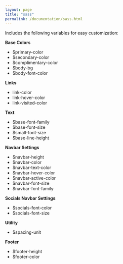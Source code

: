 ```yaml
---
layout: page
title: "sass"
permalink: /documentation/sass.html
---
```


Includes the following variables for easy customization:

**Base Colors**

* $primary-color
* $secondary-color
* $complimentary-color
* $body-bg
* $body-font-color

**Links**

* link-color
* link-hover-color
* link-visited-color

**Text**

* $base-font-family
* $base-font-size
* $small-font-size
* $base-line-height

**Navbar Settings**

* $navbar-height
* $navbar-color
* $navbar-text-color
* $navbar-hover-color
* $navbar-active-color
* $navbar-font-size
* $navbar-font-family

**Socials Navbar Settings**

* $socials-font-color
* $socials-font-size

**Utility**

* $spacing-unit

**Footer**

* $footer-height
* $footer-color